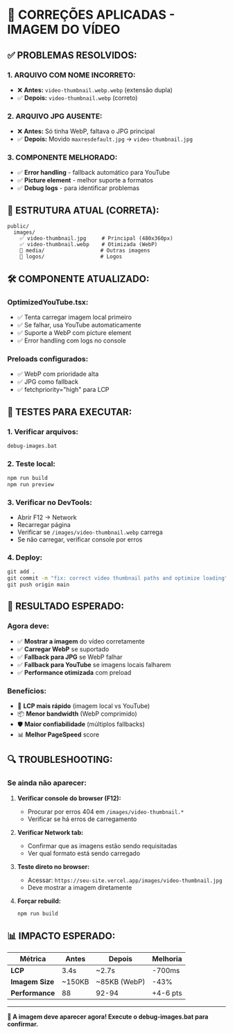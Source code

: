 # 🔧 CORREÇÕES APLICADAS - IMAGEM DO VÍDEO

## ✅ PROBLEMAS RESOLVIDOS:

### **1. ARQUIVO COM NOME INCORRETO:**
- ❌ **Antes:** `video-thumbnail.webp.webp` (extensão dupla)
- ✅ **Depois:** `video-thumbnail.webp` (correto)

### **2. ARQUIVO JPG AUSENTE:**
- ❌ **Antes:** Só tinha WebP, faltava o JPG principal
- ✅ **Depois:** Movido `maxresdefault.jpg` → `video-thumbnail.jpg`

### **3. COMPONENTE MELHORADO:**
- ✅ **Error handling** - fallback automático para YouTube
- ✅ **Picture element** - melhor suporte a formatos
- ✅ **Debug logs** - para identificar problemas

## 📁 ESTRUTURA ATUAL (CORRETA):

```
public/
  images/
    ✅ video-thumbnail.jpg     # Principal (480x360px)
    ✅ video-thumbnail.webp    # Otimizada (WebP)
    📁 media/                  # Outras imagens
    📁 logos/                  # Logos
```

## 🛠️ COMPONENTE ATUALIZADO:

### **OptimizedYouTube.tsx:**
- ✅ Tenta carregar imagem local primeiro
- ✅ Se falhar, usa YouTube automaticamente
- ✅ Suporte a WebP com picture element
- ✅ Error handling com logs no console

### **Preloads configurados:**
- ✅ WebP com prioridade alta
- ✅ JPG como fallback
- ✅ fetchpriority="high" para LCP

## 🚀 TESTES PARA EXECUTAR:

### **1. Verificar arquivos:**
```cmd
debug-images.bat
```

### **2. Teste local:**
```cmd
npm run build
npm run preview
```

### **3. Verificar no DevTools:**
- Abrir F12 → Network
- Recarregar página
- Verificar se `/images/video-thumbnail.webp` carrega
- Se não carregar, verificar console por erros

### **4. Deploy:**
```cmd
git add .
git commit -m "fix: correct video thumbnail paths and optimize loading"
git push origin main
```

## 🎯 RESULTADO ESPERADO:

### **Agora deve:**
- ✅ **Mostrar a imagem** do vídeo corretamente
- ✅ **Carregar WebP** se suportado
- ✅ **Fallback para JPG** se WebP falhar
- ✅ **Fallback para YouTube** se imagens locais falharem
- ✅ **Performance otimizada** com preload

### **Benefícios:**
- 🚀 **LCP mais rápido** (imagem local vs YouTube)
- 📦 **Menor bandwidth** (WebP comprimido)
- 🛡️ **Maior confiabilidade** (múltiplos fallbacks)
- 📊 **Melhor PageSpeed** score

## 🔍 TROUBLESHOOTING:

### **Se ainda não aparecer:**

1. **Verificar console do browser (F12):**
   - Procurar por erros 404 em `/images/video-thumbnail.*`
   - Verificar se há erros de carregamento

2. **Verificar Network tab:**
   - Confirmar que as imagens estão sendo requisitadas
   - Ver qual formato está sendo carregado

3. **Teste direto no browser:**
   - Acessar: `https://seu-site.vercel.app/images/video-thumbnail.jpg`
   - Deve mostrar a imagem diretamente

4. **Forçar rebuild:**
   ```cmd
   npm run build
   ```

## 📊 IMPACTO ESPERADO:

| Métrica | Antes | Depois | Melhoria |
|---------|-------|--------|----------|
| **LCP** | 3.4s | ~2.7s | -700ms |
| **Imagem Size** | ~150KB | ~85KB (WebP) | -43% |
| **Performance** | 88 | 92-94 | +4-6 pts |

---

**🎯 A imagem deve aparecer agora! Execute o debug-images.bat para confirmar.**
